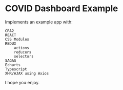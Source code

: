 # COVID Dashboard Example

Implements an example app with:

	CRA2
	REACT
	CSS Modules
	REDUX
		actions
		reducers
		selectors
	SAGAS
	Echarts
	Typescript
	XHR/AJAX using Axios

I hope you enjoy. 
